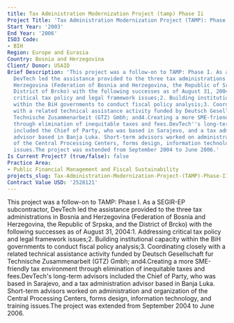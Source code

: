 ```yaml
---
title: Tax Administration Modernization Project (tamp) Phase Ii
Project Title: 'Tax Administration Modernization Project (TAMP): Phase II'
Start Year: '2003'
End Year: '2006'
ISO3 Code:
- BIH
Region: Europe and Eurasia
Country: Bosnia and Herzegovina
Client/ Donor: USAID
Brief Description: 'This project was a follow-on to TAMP: Phase I. As a SEGIR-EP subcontractor,
  DevTech led the assistance provided to the three tax administrations in Bosnia and
  Herzegovina (Federation of Bosnia and Herzegovina, the Republic of Srpska, and the
  District of Brcko) with the following successes as of August 31, 2004:1. Addressing
  critical tax policy and legal framework issues;2. Building institutional capacity
  within the BiH governments to conduct fiscal policy analysis;3. Coordinating closely
  with a related technical assistance activity funded by Deutsch Gesellschaft fur
  Technische Zusammenarbeit (GTZ) Gmbh; and4.Creating a more SME-friendly tax environment
  through elimination of inequitable taxes and fees.DevTech''s long-term advisors
  included the Chief of Party, who was based in Sarajevo, and a tax administration
  advisor based in Banja Luka. Short-term advisors worked on administration and organization
  of the Central Processing Centers, forms design, information technology, and training
  issues.The project was extended from September 2004 to June 2006.'
Is Current Project? (true/false): false
Practice Area:
- Public Financial Management and Fiscal Sustainability
projects_slug: Tax-Administration-Modernization-Project-(TAMP)-Phase-II
Contract Value USD: '2528121'
---
```


This project was a follow-on to TAMP: Phase I. As a SEGIR-EP subcontractor, DevTech led the assistance provided to the three tax administrations in Bosnia and Herzegovina (Federation of Bosnia and Herzegovina, the Republic of Srpska, and the District of Brcko) with the following successes as of August 31, 2004:1. Addressing critical tax policy and legal framework issues;2. Building institutional capacity within the BiH governments to conduct fiscal policy analysis;3. Coordinating closely with a related technical assistance activity funded by Deutsch Gesellschaft fur Technische Zusammenarbeit (GTZ) Gmbh; and4.Creating a more SME-friendly tax environment through elimination of inequitable taxes and fees.DevTech's long-term advisors included the Chief of Party, who was based in Sarajevo, and a tax administration advisor based in Banja Luka. Short-term advisors worked on administration and organization of the Central Processing Centers, forms design, information technology, and training issues.The project was extended from September 2004 to June 2006.
